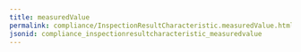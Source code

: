 ```yaml
---
title: measuredValue
permalink: compliance/InspectionResultCharacteristic.measuredValue.html
jsonid: compliance_inspectionresultcharacteristic_measuredvalue
---
```

